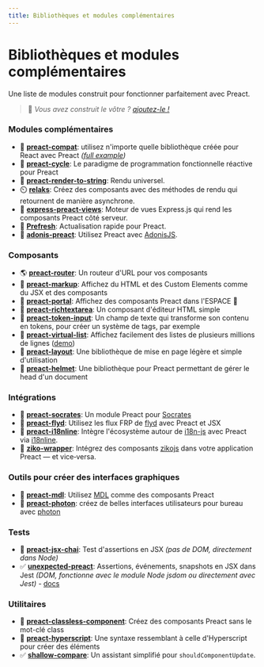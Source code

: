 ```yaml
---
title: Bibliothèques et modules complémentaires
---
```


# Bibliothèques et modules complémentaires

Une liste de modules construit pour fonctionner parfaitement avec Preact.

> :information_desk_person: _Vous avez construit le vôtre ?
> [ajoutez-le !](https://github.com/preactjs/preact-www/blob/master/content/fr/about/libraries-addons.md)_


### Modules complémentaires

- :raised_hands: **[preact-compat](https://github.com/preactjs/preact-compat)**: utilisez n'importe quelle bibliothèque créée pour React avec Preact *([full example](https://github.com/developit/preact-compat-example))*
- :repeat: **[preact-cycle](https://github.com/developit/preact-cycle)**: Le paradigme de programmation fonctionnelle réactive pour Preact
- :page_facing_up: **[preact-render-to-string](https://github.com/preactjs/preact-render-to-string)**: Rendu universel.
- :timer_clock: **[relaks](https://github.com/trambarhq/relaks)**: Créez des composants avec des méthodes de rendu qui retournent de manière asynchrone.
- :nut_and_bolt: **[express-preact-views](https://github.com/edwjusti/express-preact-views)**: Moteur de vues Express.js qui rend les composants Preact côté serveur.
- :floppy_disk: **[Prefresh](https://github.com/JoviDeCroock/prefresh)**:  Actualisation rapide pour Preact.
- :bookmark_tabs: **[adonis-preact](https://github.com/DonsWayo/adonis-preact)**: Utilisez Preact avec [AdonisJS](https://adonisjs.com/).


### Composants

- :earth_americas: **[preact-router](https://github.com/preactjs/preact-router)**: Un routeur d'URL pour vos composants
- :bookmark_tabs: **[preact-markup](https://github.com/developit/preact-markup)**: Affichez du HTML et des Custom Elements comme du JSX et des composants
- :satellite: **[preact-portal](https://github.com/developit/preact-portal)**: Affichez des composants Preact dans l'ESPACE :milky_way:
- :pencil: **[preact-richtextarea](https://github.com/developit/preact-richtextarea)**: Un composant d'éditeur HTML simple
- :bookmark: **[preact-token-input](https://github.com/developit/preact-token-input)**: Un champ de texte qui transforme son contenu en tokens, pour créer un système de tags, par exemple
- :card_index: **[preact-virtual-list](https://github.com/developit/preact-virtual-list)**: Affichez facilement des listes de plusieurs millions de lignes ([demo](https://jsfiddle.net/developit/qqan9pdo/))
- :triangular_ruler: **[preact-layout](https://download.github.io/preact-layout/)**: Une bibliothèque de mise en page légère et simple d'utilisation
- :construction_worker: **[preact-helmet](https://github.com/download/preact-helmet)**: Une bibliothèque pour Preact permettant de gérer le head d'un document


### Intégrations

- :thought_balloon: **[preact-socrates](https://github.com/matthewmueller/preact-socrates)**: Un module Preact pour [Socrates](http://github.com/matthewmueller/socrates)
- :rowboat: **[preact-flyd](https://github.com/xialvjun/preact-flyd)**: Utilisez les flux FRP de [flyd](https://github.com/paldepind/flyd) avec Preact et JSX
- :speech_balloon: **[preact-i18nline](https://github.com/download/preact-i18nline)**: Intègre l'écosystème autour de [i18n-js](https://github.com/everydayhero/i18n-js) avec Preact via [i18nline](https://github.com/download/i18nline).
- 🧩 **[ziko-wrapper](https://github.com/zakarialaoui10/ziko-wrapper)**: Intégrez des composants [zikojs](https://github.com/zakarialaoui10/zikojs) dans votre application Preact —  et vice‑versa.


### Outils pour créer des interfaces graphiques

- :white_square_button: **[preact-mdl](https://github.com/developit/preact-mdl)**: Utilisez [MDL](https://getmdl.io) comme des composants Preact
- :rocket: **[preact-photon](https://github.com/developit/preact-photon)**: créez de belles interfaces utilisateurs pour bureau avec [photon](http://photonkit.com)


### Tests

- :microscope: **[preact-jsx-chai](https://github.com/developit/preact-jsx-chai)**: Test d'assertions en JSX _(pas de DOM, directement dans Node)_
- :white_check_mark: **[unexpected-preact](https://github.com/bruderstein/unexpected-preact)**: Assertions, événements, snapshots en JSX dans Jest _(DOM, fonctionne avec le module Node jsdom ou directement avec Jest)_ - [docs](https://bruderstein.github.io/unexpected-preact/)


### Utilitaires

- :tophat: **[preact-classless-component](https://github.com/ld0rman/preact-classless-component)**: Créez des composants Preact sans le mot-clé class
- :hammer: **[preact-hyperscript](https://github.com/queckezz/preact-hyperscript)**: Une syntaxe ressemblant à celle d'Hyperscript pour créer des éléments
- :white_check_mark: **[shallow-compare](https://github.com/tkh44/shallow-compare)**: Un assistant simplifié pour `shouldComponentUpdate`.
